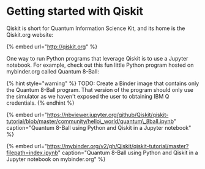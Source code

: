 # Getting started with Qiskit

Qiskit is short for Quantum Information Science Kit, and its home is the Qiskit.org website:

{% embed url="http://qiskit.org" %}

One way to run Python programs that leverage Qiskit is to use a Jupyter notebook. For example, check out this fun little Python program hosted on mybinder.org called Quantum 8-Ball:

{% hint style="warning" %}
TODO: Create a Binder image that contains only the Quantum 8-Ball program. That version of the program should only use the simulator as we haven't exposed the user to obtaining IBM Q credentials.
{% endhint %}

{% embed url="https://nbviewer.jupyter.org/github/Qiskit/qiskit-tutorial/blob/master/community/hello\_world/quantum\_8ball.ipynb" caption="Quantum 8-Ball using Python and Qiskit in a Jupyter notebook" %}

{% embed url="https://mybinder.org/v2/gh/Qiskit/qiskit-tutorial/master?filepath=index.ipynb" caption="Quantum 8-Ball using Python and Qiskit in a Jupyter notebook on mybinder.org" %}

